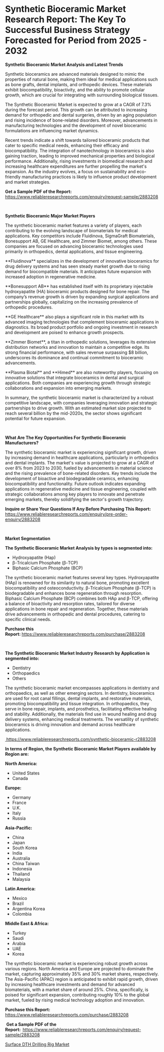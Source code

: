 <p><h1>Synthetic Bioceramic Market Research Report: The Key To Successful Business Strategy Forecasted for Period from 2025 - 2032</h1></p><p><strong>Synthetic Bioceramic Market Analysis and Latest Trends</strong></p>
<p><p>Synthetic bioceramics are advanced materials designed to mimic the properties of natural bone, making them ideal for medical applications such as bone grafts, dental implants, and orthopedic devices. These materials exhibit biocompatibility, bioactivity, and the ability to promote cellular growth, which are crucial for integrating with surrounding biological tissues.</p><p>The Synthetic Bioceramic Market is expected to grow at a CAGR of 7.3% during the forecast period. This growth can be attributed to increasing demand for orthopedic and dental surgeries, driven by an aging population and rising incidence of bone-related disorders. Moreover, advancements in manufacturing technologies and the development of novel bioceramic formulations are influencing market dynamics.</p><p>Recent trends indicate a shift towards tailored bioceramic products that cater to specific medical needs, enhancing their efficacy and biocompatibility. The integration of nanotechnology in bioceramics is also gaining traction, leading to improved mechanical properties and biological performance. Additionally, rising investments in biomedical research and increasing healthcare expenditures are further propelling the market's expansion. As the industry evolves, a focus on sustainability and eco-friendly manufacturing practices is likely to influence product development and market strategies.</p></p>
<p><strong>Get a Sample PDF of the Report:&nbsp;</strong> <a href="https://www.reliableresearchreports.com/enquiry/request-sample/2883208?utm_campaign=2395&utm_medium=2&utm_source=Github&utm_content=ia&utm_term=13032025&utm_id=synthetic-bioceramic">https://www.reliableresearchreports.com/enquiry/request-sample/2883208</a></p>
<p>&nbsp;</p>
<p><strong>Synthetic Bioceramic Major Market Players</strong></p>
<p><p>The synthetic bioceramic market features a variety of players, each contributing to the evolving landscape of biomaterials for medical applications. Key competitors include Fluidinova, SigmaGraft Biomaterials, Bonesupport AB, GE Healthcare, and Zimmer Biomet, among others. These companies are focused on advancing bioceramic technologies used primarily in orthopedics, dental applications, and tissue engineering.</p><p>**Fluidinova** specializes in the development of innovative bioceramics for drug delivery systems and has seen steady market growth due to rising demand for biocompatible materials. It anticipates future expansion with increased adoption in regenerative medicine.</p><p>**Bonesupport AB** has established itself with its proprietary injectable hydroxyapatite (HA) bioceramic products designed for bone repair. The company’s revenue growth is driven by expanding surgical applications and partnerships globally, capitalizing on the increasing prevalence of orthopedic procedures.</p><p>**GE Healthcare** also plays a significant role in this market with its advanced imaging technologies that complement bioceramic applications in diagnostics. Its broad product portfolio and ongoing investment in research and development are poised to enhance growth prospects.</p><p>**Zimmer Biomet**, a titan in orthopedic solutions, leverages its extensive distribution networks and innovation to maintain a competitive edge. Its strong financial performance, with sales revenue surpassing $8 billion, underscores its dominance and continual commitment to bioceramic advancements.</p><p>**Plasma Biotal** and **Himed** are also noteworthy players, focusing on innovative solutions that integrate bioceramics in dental and surgical applications. Both companies are experiencing growth through strategic collaborations and expansion into emerging markets.</p><p>In summary, the synthetic bioceramic market is characterized by a robust competitive landscape, with companies leveraging innovation and strategic partnerships to drive growth. With an estimated market size projected to reach several billion by the mid-2020s, the sector shows significant potential for future expansion.</p></p>
<p>&nbsp;</p>
<p><strong>What Are The Key Opportunities For Synthetic Bioceramic Manufacturers?</strong></p>
<p><p>The synthetic bioceramic market is experiencing significant growth, driven by increasing demand in healthcare applications, particularly in orthopedics and dental implants. The market's value is projected to grow at a CAGR of over 8% from 2023 to 2030, fueled by advancements in material science and the rising prevalence of bone-related disorders. Key trends include the development of bioactive and biodegradable ceramics, enhancing biocompatibility and functionality. Future outlook indicates expanding applications in regenerative medicine and tissue engineering, coupled with strategic collaborations among key players to innovate and penetrate emerging markets, thereby solidifying the sector's growth trajectory.</p></p>
<p><strong>Inquire or Share Your Questions If Any Before Purchasing This Report:</strong> <a href="https://www.reliableresearchreports.com/enquiry/pre-order-enquiry/2883208?utm_campaign=2395&utm_medium=2&utm_source=Github&utm_content=ia&utm_term=13032025&utm_id=synthetic-bioceramic">https://www.reliableresearchreports.com/enquiry/pre-order-enquiry/2883208</a></p>
<p>&nbsp;</p>
<p><strong>Market Segmentation</strong></p>
<p><strong>The Synthetic Bioceramic Market Analysis by types is segmented into:</strong></p>
<p><ul><li>Hydroxyapatite (Hap)</li><li>β-Tricalcium Phosphate (β-TCP)</li><li>Biphasic Calcium Phosphate (BCP)</li></ul></p>
<p><p>The synthetic bioceramic market features several key types. Hydroxyapatite (HAp) is renowned for its similarity to natural bone, promoting excellent biocompatibility and osteoconductivity. β-Tricalcium Phosphate (β-TCP) is biodegradable and enhances bone regeneration through resorption. Biphasic Calcium Phosphate (BCP) combines both HAp and β-TCP, offering a balance of bioactivity and resorption rates, tailored for diverse applications in bone repair and regeneration. Together, these materials drive advancements in orthopedic and dental procedures, catering to specific clinical needs.</p></p>
<p><strong>Purchase this Report:&nbsp;</strong><a href="https://www.reliableresearchreports.com/purchase/2883208?utm_campaign=2395&utm_medium=2&utm_source=Github&utm_content=ia&utm_term=13032025&utm_id=synthetic-bioceramic">https://www.reliableresearchreports.com/purchase/2883208</a></p>
<p>&nbsp;</p>
<p><strong>The Synthetic Bioceramic Market Industry Research by Application is segmented into:</strong></p>
<p><ul><li>Dentistry</li><li>Orthopaedics</li><li>Others</li></ul></p>
<p><p>The synthetic bioceramic market encompasses applications in dentistry and orthopaedics, as well as other emerging sectors. In dentistry, bioceramics are used for root canal fillings, dental implants, and restorative materials, promoting biocompatibility and tissue integration. In orthopaedics, they serve in bone repair, implants, and prosthetics, facilitating effective healing and stability. Additionally, the materials find use in wound healing and drug delivery systems, enhancing medical treatments. The versatility of synthetic bioceramics is driving innovation and demand across healthcare applications.</p></p>
<p><a href="https://www.reliableresearchreports.com/synthetic-bioceramic-r2883208?utm_campaign=2395&utm_medium=2&utm_source=Github&utm_content=ia&utm_term=13032025&utm_id=synthetic-bioceramic">&nbsp;https://www.reliableresearchreports.com/synthetic-bioceramic-r2883208</a></p>
<p><strong>In terms of Region, the Synthetic Bioceramic Market Players available by Region are:</strong></p>
<p>
    <p> <strong> North America: </strong>
        <ul>
            <li>United States</li>
            <li>Canada</li>
        </ul>
        </p> 
    <p> <strong> Europe: </strong>
        <ul>
            <li>Germany</li>
            <li>France</li>
            <li>U.K.</li>
            <li>Italy</li>
            <li>Russia</li>
        </ul>
        </p> 
    <p> <strong> Asia-Pacific: </strong>
        <ul>
            <li>China</li>
            <li>Japan</li>
            <li>South Korea</li>
            <li>India</li>
            <li>Australia</li>
            <li>China Taiwan</li>
            <li>Indonesia</li>
            <li>Thailand</li>
            <li>Malaysia</li>
        </ul>
        </p> 
    <p> <strong> Latin America: </strong>
        <ul>
            <li>Mexico</li>
            <li>Brazil</li>
            <li>Argentina Korea</li>
            <li>Colombia</li>
        </ul>
        </p> 
    <p> <strong> Middle East & Africa: </strong>
        <ul>
            <li>Turkey</li>
            <li>Saudi</li>
            <li>Arabia</li>
            <li>UAE</li>
            <li>Korea</li>
        </ul>
    </p>
    </p>
<p><p>The synthetic bioceramic market is experiencing robust growth across various regions. North America and Europe are projected to dominate the market, capturing approximately 35% and 30% market shares, respectively. The Asia-Pacific (APAC) region is anticipated to exhibit rapid growth, driven by increasing healthcare investments and demand for advanced biomaterials, with a market share of around 25%. China, specifically, is poised for significant expansion, contributing roughly 10% to the global market, fueled by rising medical technology adoption and innovation.</p></p>
<p><strong>Purchase this Report: </strong><a href="https://www.reliableresearchreports.com/purchase/2883208?utm_campaign=2395&utm_medium=2&utm_source=Github&utm_content=ia&utm_term=13032025&utm_id=synthetic-bioceramic">https://www.reliableresearchreports.com/purchase/2883208</a></p>
<p>&nbsp;<strong>Get a Sample PDF of the Report:&nbsp;&nbsp;</strong><a href="https://www.reliableresearchreports.com/enquiry/request-sample/2883208?utm_campaign=2395&utm_medium=2&utm_source=Github&utm_content=ia&utm_term=13032025&utm_id=synthetic-bioceramic">https://www.reliableresearchreports.com/enquiry/request-sample/2883208</a></p>
<p><strong></strong></p>
<p><p><a href="https://github.com/NargisHussain75/Market-Research-Report-List-1/blob/main/surface-dth-drilling-rig-market.md?utm_campaign=2395&utm_medium=2&utm_source=Github&utm_content=ia&utm_term=13032025&utm_id=synthetic-bioceramic">Surface DTH Drilling Rig Market</a></p></p>